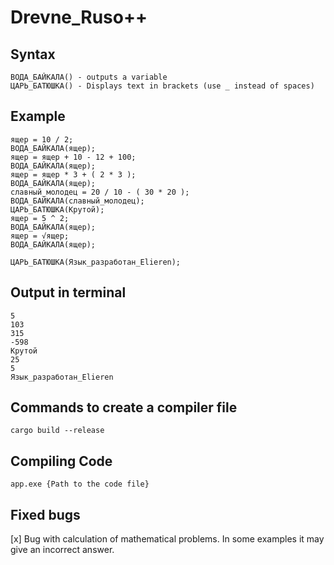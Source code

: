 # Drevne_Ruso++


## Syntax
```
ВОДА_БАЙКАЛА() - outputs a variable
ЦАРЬ_БАТЮШКА() - Displays text in brackets (use _ instead of spaces)
```

## Example
```
ящер = 10 / 2;
ВОДА_БАЙКАЛА(ящер);
ящер = ящер + 10 - 12 + 100;
ВОДА_БАЙКАЛА(ящер);
ящер = ящер * 3 + ( 2 * 3 );
ВОДА_БАЙКАЛА(ящер);
славный_молодец = 20 / 10 - ( 30 * 20 );
ВОДА_БАЙКАЛА(славный_молодец);
ЦАРЬ_БАТЮШКА(Крутой);
ящер = 5 ^ 2;
ВОДА_БАЙКАЛА(ящер);
ящер = √ящер;
ВОДА_БАЙКАЛА(ящер);

ЦАРЬ_БАТЮШКА(Язык_разработан_Elieren);
```

## Output in terminal
```
5
103
315
-598
Крутой
25
5
Язык_разработан_Elieren
```

## Commands to create a compiler file
```
cargo build --release
```

## Compiling Code
```
app.exe {Path to the code file}
```

## Fixed bugs

[x] Bug with calculation of mathematical problems. In some examples it may give an incorrect answer.
